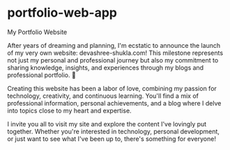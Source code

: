 # portfolio-web-app

My Portfolio Website

After years of dreaming and planning, I'm ecstatic to announce the launch of my very own website: devashree-shukla.com! This milestone represents not just my personal and professional journey but also my commitment to sharing knowledge, insights, and experiences through my blogs and professional portfolio. 🎉

Creating this website has been a labor of love, combining my passion for technology, creativity, and continuous learning. You'll find a mix of professional information, personal achievements, and a blog where I delve into topics close to my heart and expertise.

I invite you all to visit my site and explore the content I've lovingly put together. Whether you're interested in technology, personal development, or just want to see what I've been up to, there's something for everyone!
